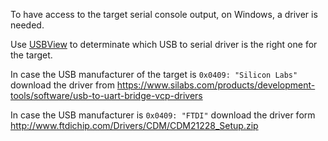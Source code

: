 To have access to the target serial console output, on Windows, a driver is needed.

Use [USBView](https://www.ftdichip.com/Support/Utilities/usbview.zip) to determinate which USB to serial driver is the right one for the target.

In case the USB manufacturer of the target is `0x0409: "Silicon Labs"` download the driver from https://www.silabs.com/products/development-tools/software/usb-to-uart-bridge-vcp-drivers

In case the USB manufacturer is `0x0409: "FTDI"` download the driver form http://www.ftdichip.com/Drivers/CDM/CDM21228_Setup.zip
